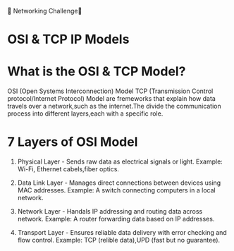 🥅 Networking Challenge🛜

# OSI & TCP IP Models

 #  What is the OSI & TCP Model?
OSI  (Open Systems Interconnection) Model
TCP  (Transmission Control protocol/Internet Protocol) Model
 are fremeworks that explain how data travels over a network,such as the internet.The divide the communication process into different layers,each with a specific role.
# 7 Layers of OSI Model
1. Physical Layer - Sends raw data as electrical signals or light.
   Example: Wi-Fi, Ethernet cabels,fiber optics.
   
2. Data Link Layer - Manages direct connections between devices using MAC addresses.
   Example: A switch connecting computers in a local network.
  
3. Network Layer - Handals IP addressing and routing data across network.
    Example: A router forwarding data based on IP addresses.

4. Transport Layer - Ensures reliable data delivery with error checking and flow control.
    Example: TCP (relible data),UPD (fast but no guarantee).
